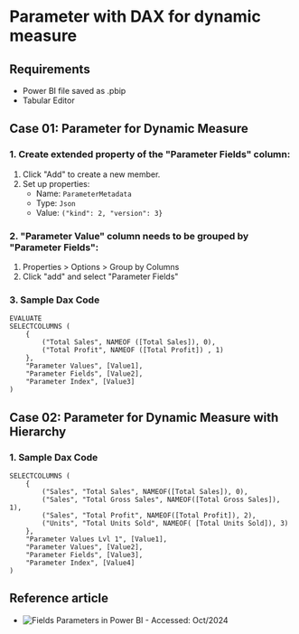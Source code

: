 # Parameter with DAX for dynamic measure

## Requirements
* Power BI file saved as .pbip
* Tabular Editor

## Case 01: Parameter for Dynamic Measure
### 1. Create extended property of the "Parameter Fields" column:
1. Click "Add" to create a new member.
2. Set up properties:
	* Name: `ParameterMetadata`
	* Type: `Json`
	* Value: `("kind": 2, "version": 3}`

### 2. "Parameter Value" column needs to be grouped by "Parameter Fields":
1. Properties > Options > Group by Columns
2. Click "add" and select "Parameter Fields"

### 3. Sample Dax Code
```
EVALUATE
SELECTCOLUMNS (
	{
		("Total Sales", NAMEOF ([Total Sales]), 0),
		("Total Profit", NAMEOF ([Total Profit]) , 1)
	},
	"Parameter Values", [Value1],
	"Parameter Fields", [Value2],
	"Parameter Index", [Value3]
)
```

## Case 02: Parameter for Dynamic Measure with Hierarchy
### 1. Sample Dax Code
```
SELECTCOLUMNS (
	{
		("Sales", "Total Sales", NAMEOF([Total Sales]), 0),
		("Sales", "Total Gross Sales", NAMEOF([Total Gross Sales]), 1), 
		("Sales", "Total Profit", NAMEOF([Total Profit]), 2),
		("Units", "Total Units Sold", NAMEOF( [Total Units Sold]), 3)
	},
	"Parameter Values Lvl 1", [Value1],
	"Parameter Values", [Value2],
	"Parameter Fields", [Value3],
	"Parameter Index", [Value4]
)
```

## Reference article
* ![Fields Parameters in Power BI - Accessed: Oct/2024](https://www.salbi.com/articles/fields-parameters-in-power-bil)
